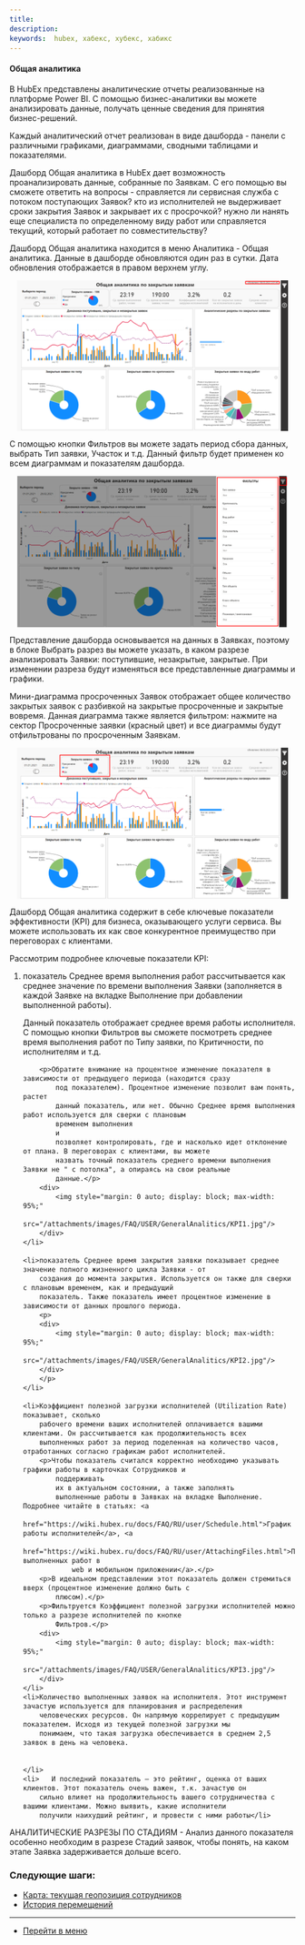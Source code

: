 ```yaml
---
title:
description:
keywords:  hubex, хабекс, хубекс, хабикс
---
```


#### Общая аналитика

<html>
<meta charset="utf-8">

</html>
<body>
<p>В HubEx представлены аналитические отчеты реализованные на платформе Power BI. С помощью бизнес-аналитики вы
    можете анализировать данные, получать ценные сведения для принятия бизнес-решений.</p>
<p>Каждый аналитический отчет реализован в виде дашборда - панели с различными графиками, диаграммами, сводными
    таблицами и показателями.</p>
<p>Дашборд Общая аналитика в HubEx дает возможность проанализировать данные, собранные по Заявкам. С его помощью вы
    сможете
    ответить на
    вопросы - справляется ли сервисная служба с потоком поступающих Заявок? кто из исполнителей не выдерживает сроки
    закрытия Заявок и закрывает их с просрочкой? нужно ли нанять еще специалиста по определенному виду работ или
    справляется текущий, который работает по совместительству? </p>

<p>Дашборд Общая аналитика находится в меню Аналитика - Общая аналитика. Данные в дашборде обновляются один раз в сутки.
    Дата
    обновления отображается в правом верхнем углу. </p>
<div>
    <img style="margin: 0 auto; display: block; max-width: 95%;"
         src="/attachments/images/FAQ/USER/GeneralAnalitics/GeneralAnalitics.jpg"/>
</div>

<p>С помощью кнопки Фильтров вы можете задать период сбора данных, выбрать Тип заявки, Участок и т.д. Данный фильтр
    будет применен ко всем диаграммам и показателям дашборда.</p>

<div>
    <img style="margin: 0 auto; display: block; max-width: 95%;"
         src="/attachments/images/FAQ/USER/GeneralAnalitics/GeneralAnalitics3.jpg"/>
</div>

<p>Представление дашборда основывается на данных в Заявках, поэтому в блоке Выбрать разрез вы можете указать, в каком
    разрезе анализировать Заявки: поступившие, незакрытые, закрытые. При изменении разреза будут изменяться все
    представленные диаграммы и графики. </p>
<p>Мини-диаграмма просроченных Заявок отображает общее количество закрытых заявок с разбивкой на закрытые просроченные и
    закрытые вовремя. Данная диаграмма также является фильтром: нажмите на сектор Просроченные заявки (красный цвет) и
    все диаграммы будут отфильтрованы по просроченным Заявкам.</p>
<div>
    <img style="margin: 0 auto; display: block; max-width: 95%;"
         src="/attachments/images/FAQ/USER/GeneralAnalitics/GeneralAnalitics2.jpg"/>
</div>

<p>Дашборд Общая аналитика содержит в себе ключевые показатели эффективности (KPI) для бизнеса, оказывающего услуги
    сервиса. Вы можете использовать их как свое
    конкурентное преимущество при переговорах с клиентами. </p>
<p>Рассмотрим подробнее ключевые показатели KPI:</p>
<ol>
    <li>показатель Среднее время выполнения работ рассчитывается как среднее значение по времени выполнения Заявки
        (заполняется в каждой Заявке на вкладке Выполнение при добавлении выполненной работы).
        <p>Данный показатель отображает среднее время работы исполнителя. С помощью кнопки
            Фильтров вы сможете посмотреть среднее время выполнения работ по Типу заявки, по Критичности, по
            исполнителям и т.д. </p>

        <p>Обратите внимание на процентное изменение показателя в зависимости от предыдущего периода (находится сразу
            под показателем). Процентное изменение позволит вам понять, растет
            данный показатель, или нет. Обычно Среднее время выполнения работ используется для сверки с плановым
            временем выполнения
            и
            позволяет контролировать, где и насколько идет отклонение от плана. В переговорах с клиентами, вы можете
            назвать точный показатель среднего времени выполнения Заявки не " с потолка", а опираясь на свои реальные
            данные.</p>
        <div>
            <img style="margin: 0 auto; display: block; max-width: 95%;"
                 src="/attachments/images/FAQ/USER/GeneralAnalitics/KPI1.jpg"/>
        </div>
    </li>

    <li>показатель Среднее время закрытия заявки показывает среднее значение полного жизненного цикла Заявки - от
        создания до момента закрытия. Используется он также для сверки с плановым временем, как и предыдущий
        показатель. Также показатель имеет процентное изменение в зависимости от данных прошлого периода.
        <p>
        <div>
            <img style="margin: 0 auto; display: block; max-width: 95%;"
                 src="/attachments/images/FAQ/USER/GeneralAnalitics/KPI2.jpg"/>
        </div>
        </p>
    </li>

    <li>Коэффициент полезной загрузки исполнителей (Utilization Rate) показывает, сколько
        рабочего времени ваших исполнителей оплачивается вашими клиентами. Он рассчитывается как продолжительность всех
        выполненных работ за период поделенная на количество часов, отработанных согласно графикам работ исполнителей.
        <p>Чтобы показатель считался корректно необходимо указывать графики работы в карточках Сотрудников и
            поддерживать
            их в актуальном состоянии, а также заполнять
            выполненные работы в Заявках на вкладке Выполнение. Подробнее читайте в статьях: <a
                    href="https://wiki.hubex.ru/docs/FAQ/RU/user/Schedule.html">График работы исполнителей</a>, <a
                    href="https://wiki.hubex.ru/docs/FAQ/RU/user/AttachingFiles.html">Прикрепление выполненных работ в
                web и мобильном приложении</a>.</p>
        <p>В идеальном представлении этот показатель должен стремиться вверх (процентное изменение должно быть с
            плюсом).</p>
        <p>Фильтруется Коэффициент полезной загрузки исполнителей можно только а разрезе исполнителей по кнопке
            Фильтров.</p>
        <div>
            <img style="margin: 0 auto; display: block; max-width: 95%;"
                 src="/attachments/images/FAQ/USER/GeneralAnalitics/KPI3.jpg"/>
        </div>
    </li>
    <li>Количество выполненных заявок на исполнителя. Этот инструмент зачастую используется для планирования и распределения
        человеческих ресурсов. Он напрямую коррелирует с предыдущим показателем. Исходя из текущей полезной загрузки мы
        понимаем, что такая загрузка обеспечивается в среднем 2,5 заявок в день на человека.


    </li>
    <li>   И последний показатель – это рейтинг, оценка от ваших клиентов. Этот показатель очень важен, т.к. зачастую он
        сильно влияет на продолжительность вашего сотрудничества с вашими клиентами. Можно выявить, какие исполнители
        получили наихудший рейтинг, и провести с ними работы</li>
</ol>
АНАЛИТИЧЕСКИЕ РАЗРЕЗЫ ПО СТАДИЯМ - Анализ данного показателя особенно необходим в разрезе Стадий заявок, чтобы
понять, на каком этапе Заявка задерживается дольше всего.

</body>

### Следующие шаги:
- [Карта: текущая геопозиция сотрудников](./GeoPosition.md)
- [История перемещений](./Geotracking.md)

___
- [Перейти в меню](http://wiki.hubex.ru)
